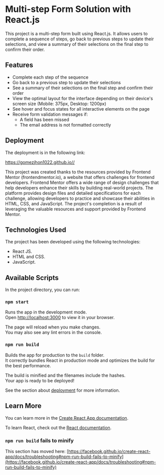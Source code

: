 # Multi-step Form Solution with React.js

This project is a multi-step form built using React.js. It allows users to complete a sequence of steps, go back to previous steps to update their selections, and view a summary of their selections on the final step to confirm their order.
## Features

- Complete each step of the sequence
- Go back to a previous step to update their selections
- See a summary of their selections on the final step and confirm their order
- View the optimal layout for the interface depending on their device's screen size (Mobile: 375px, Desktop: 1200px)
- See hover and focus states for all interactive elements on the page
- Receive form validation messages if:
  - A field has been missed
  - The email address is not formatted correctly

## Deployment

The deployment is in the following link:

https://gomezjhon1022.github.io//

This project was created thanks to the resources provided by Frontend Mentor (frontendmentor.io), a website that offers challenges for frontend developers. Frontend Mentor offers a wide range of design challenges that help developers enhance their skills by building real-world projects. The platform provides design files and detailed specifications for each challenge, allowing developers to practice and showcase their abilities in HTML, CSS, and JavaScript. The project's completion is a result of leveraging the valuable resources and support provided by Frontend Mentor.

## Technologies Used

The project has been developed using the following technologies:

- React JS.
- HTML and CSS.
- JavaScript.

## Available Scripts

In the project directory, you can run:

### `npm start`

Runs the app in the development mode.\
Open [http://localhost:3000](http://localhost:3000) to view it in your browser.

The page will reload when you make changes.\
You may also see any lint errors in the console.

### `npm run build`

Builds the app for production to the `build` folder.\
It correctly bundles React in production mode and optimizes the build for the best performance.

The build is minified and the filenames include the hashes.\
Your app is ready to be deployed!

See the section about [deployment](https://facebook.github.io/create-react-app/docs/deployment) for more information.
## Learn More

You can learn more in the [Create React App documentation](https://facebook.github.io/create-react-app/docs/getting-started).

To learn React, check out the [React documentation](https://reactjs.org/).
### `npm run build` fails to minify

This section has moved here: [https://facebook.github.io/create-react-app/docs/troubleshooting#npm-run-build-fails-to-minify](https://facebook.github.io/create-react-app/docs/troubleshooting#npm-run-build-fails-to-minify)

